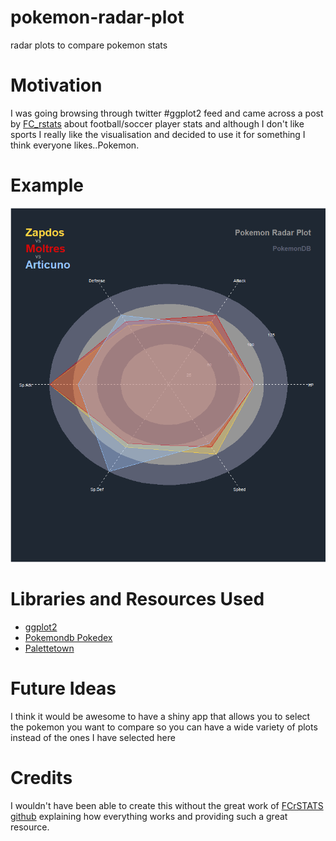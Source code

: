 # pokemon-radar-plot
radar plots to compare pokemon stats

# Motivation
I was going browsing through twitter #ggplot2 feed and came across a post by [FC_rstats](https://twitter.com/FC_rstats) about football/soccer player stats and although I don't like sports I really like the visualisation and decided to use it for something I think everyone likes..Pokemon.
# Example
![My image](examples/original_legendary_birds.png)
# Libraries and Resources Used
 - [ggplot2](http://ggplot2.tidyverse.org/)
 - [Pokemondb Pokedex](https://pokemondb.net/pokedex/national)
 - [Palettetown](https://github.com/timcdlucas/palettetown)

# Future Ideas
I think it would be awesome to have a shiny app that allows you to select the pokemon you want to compare so you can have a wide variety of plots instead of the ones I have selected here
 
# Credits
I wouldn't have been able to create this without the great work of [FCrSTATS github](https://github.com/FCrSTATS/Visualisations/blob/master/2.BuildingARadar.md) explaining how everything works and providing such a great resource.